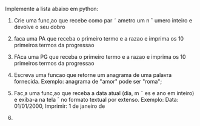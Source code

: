 Implemente a lista abaixo em python:

1. Crie uma func¸ao que recebe como par ˜ ametro um n ˆ umero inteiro e devolve o seu dobro


2. faca uma PA que receba o primeiro termo e a razao e imprima os 10 primeiros termos da progressao


3. FAca uma PG que receba o primeiro termo e a razao e imprima os 10 primeiros termos da progressao


4. Escreva uma funcao que retorne um anagrama de uma palavra fornecida. Exemplo: anagrama de
"amor" pode ser "roma";


5. Fac¸a uma func¸ao que receba a data atual (dia, m ˜ es e ano em inteiro) e exiba-a na tela ˆ
no formato textual por extenso. Exemplo: Data: 01/01/2000, Imprimir: 1 de janeiro de
2000.
